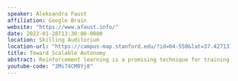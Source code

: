 ```yaml
---
speaker: Aleksandra Faust
affiliation: Google Brain
website: "https://www.afaust.info/"
date: 2022-01-28T13:30:00-0000
location: Skilling Auditorium
location-url: "https://campus-map.stanford.edu/?id=04-550&lat=37.42713104&lng=-122.17284632&zoom=17&srch=Skilling%20Auditorium"
title: Toward Scalable Autonomy
abstract: Reinforcement learning is a promising technique for training autonomous systems that perform complex tasks in the real world. However, training reinforcement learning agents is a tedious, human-in-the-loop process, requiring heavy engineering and often resulting in suboptimal results. In this talk we explore two main directions toward scalable reinforcement learning. First, we discuss several methods for zero-shot sim2real transfer for mobile and aerial navigation, including visual navigation and fully autonomous navigation on a severely resource constrained nano UAV. Second, we observe that the interaction between the human engineer and the agent under training as a decision-making process that the human agent performs, and consequently automate the training by learning a decision making policy. With that insight, we focus on zero-shot generalization and discuss learning RL loss functions and a compositional task curriculum that generalize to unseen tasks of evolving complexity. We show that across different applications, learning-to-learn methods improve reinforcement learning agents generalization and performance, and raise questions about nurture vs nature in training autonomous systems.
youtube-code: "2Mi74CM0Yj8"
---
```

